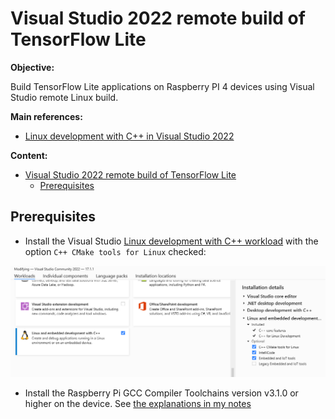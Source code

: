 # Visual Studio 2022 remote build of TensorFlow Lite

**Objective:** 

Build TensorFlow Lite applications on Raspberry PI 4 devices using Visual Studio remote Linux build.

**Main references:**
- [Linux development with C++ in Visual Studio 2022](https://docs.microsoft.com/en-us/cpp/linux/?view=msvc-170)


**Content:**

<!-- @import "[TOC]" {cmd="toc" depthFrom=1 depthTo=6 orderedList=false} -->

<!-- code_chunk_output -->

- [Visual Studio 2022 remote build of TensorFlow Lite](#visual-studio-2022-remote-build-of-tensorflow-lite)
  - [Prerequisites](#prerequisites)

<!-- /code_chunk_output -->

## Prerequisites
* Install the Visual Studio [Linux development with C++ workload](https://docs.microsoft.com/en-us/cpp/linux/download-install-and-setup-the-linux-development-workload?view=msvc-170#visual-studio-setup) with the option `C++ CMake tools for Linux` checked:

![vs01](/assets/images/vs01.png)

* Install the Raspberry Pi GCC Compiler Toolchains version v3.1.0 or higher on the device. See [the explanations in my notes]('./04-TF%20Lite%20C++%20on%20Raspberry%20Pi.md#Update%20the%20CC%20Cross-Compiler%20Toolchains')